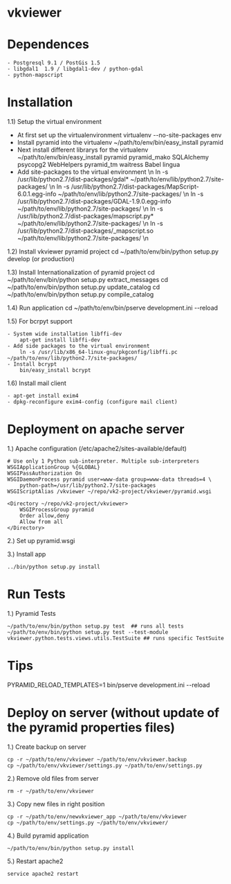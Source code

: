 vkviewer
===========

Dependences
===========

	- Postgresql 9.1 / PostGis 1.5
	- libgdal1  1.9 / libgdal1-dev / python-gdal 
	- python-mapscript

Installation
============

1.1) Setup the virtual environment

   - At first set up the virtualenvironment 
	virtualenv --no-site-packages env
   - Install pyramid into the virtualenv
	~/path/to/env/bin/easy_install pyramid
   - Next install different librarys for the virtualenv
	~/path/to/env/bin/easy_install pyramid pyramid_mako SQLAlchemy psycopg2 WebHelpers pyramid_tm waitress Babel lingua
   - Add site-packages to the virtual environment \n
        ln -s /usr/lib/python2.7/dist-packages/gdal* ~/path/to/env/lib/python2.7/site-packages/ \n
	ln -s /usr/lib/python2.7/dist-packages/MapScript-6.0.1.egg-info ~/path/to/env/lib/python2.7/site-packages/ \n
	ln -s /usr/lib/python2.7/dist-packages/GDAL-1.9.0.egg-info ~/path/to/env/lib/python2.7/site-packages/ \n
	ln -s /usr/lib/python2.7/dist-packages/mapscript.py* ~/path/to/env/lib/python2.7/site-packages/ \n
	ln -s /usr/lib/python2.7/dist-packages/_mapscript.so ~/path/to/env/lib/python2.7/site-packages/ \n

1.2) Install vkviewer pyramid project
	cd ~/path/to/env/bin/python setup.py develop (or production)

1.3) Install Internationalization of pyramid project
	cd ~/path/to/env/bin/python setup.py extract_messages
	cd ~/path/to/env/bin/python setup.py update_catalog
	cd ~/path/to/env/bin/python setup.py compile_catalog

1.4) Run application
	cd ~/path/to/env/bin/pserve development.ini --reload

1.5) For bcrpyt support 
	
	- System wide installation libffi-dev
		apt-get install libffi-dev
  	- Add side packages to the virtual environment
		ln -s /usr/lib/x86_64-linux-gnu/pkgconfig/libffi.pc ~/path/to/env/lib/python2.7/site-packages/
	- Install bcrypt
		bin/easy_install bcrypt

1.6) Install mail client

	- apt-get install exim4
	- dpkg-reconfigure exim4-config (configure mail client)

Deployment on apache server
===========================

1.) Apache configuration (/etc/apache2/sites-available/default)    

	# Use only 1 Python sub-interpreter. Multiple sub-interpreters
	WSGIApplicationGroup %{GLOBAL}
	WSGIPassAuthorization On
	WSGIDaemonProcess pyramid user=www-data group=www-data threads=4 \
	   	python-path=/usr/lib/python2.7/site-packages
	WSGIScriptAlias /vkviewer ~/repo/vk2-project/vkviewer/pyramid.wsgi

	<Directory ~/repo/vk2-project/vkviewer>
		WSGIProcessGroup pyramid
		Order allow,deny
		Allow from all
	</Directory>

2.) Set up pyramid.wsgi

3.) Install app

	../bin/python setup.py install

Run Tests
=========

1.) Pyramid Tests
	
	~/path/to/env/bin/python setup.py test	## runs all tests
	~/path/to/env/bin/python setup.py test --test-module vkviewer.python.tests.views.utils.TestSuite ## runs specific TestSuite


Tips
====

PYRAMID_RELOAD_TEMPLATES=1 bin/pserve development.ini --reload 

Deploy on server (without update of the pyramid properties files)
=================================================================

1.) Create backup on server 

	cp -r ~/path/to/env/vkviewer ~/path/to/env/vkviewer.backup
	cp ~/path/to/env/vkviewer/settings.py ~/path/to/env/settings.py

2.) Remove old files from server

	rm -r ~/path/to/env/vkviewer

3.) Copy new files in right position

	cp -r ~/path/to/env/newvkviewer_app ~/path/to/env/vkviewer
	cp ~/path/to/env/settings.py ~/path/to/env/vkviewer/

4.) Build pyramid application

	~/path/to/env/bin/python setup.py install

5.) Restart apache2

	service apache2 restart


